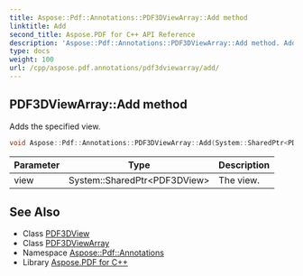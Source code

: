 ```yaml
---
title: Aspose::Pdf::Annotations::PDF3DViewArray::Add method
linktitle: Add
second_title: Aspose.PDF for C++ API Reference
description: 'Aspose::Pdf::Annotations::PDF3DViewArray::Add method. Adds the specified view in C++.'
type: docs
weight: 100
url: /cpp/aspose.pdf.annotations/pdf3dviewarray/add/
---
```

## PDF3DViewArray::Add method


Adds the specified view.

```cpp
void Aspose::Pdf::Annotations::PDF3DViewArray::Add(System::SharedPtr<PDF3DView> view)
```


| Parameter | Type | Description |
| --- | --- | --- |
| view | System::SharedPtr\<PDF3DView\> | The view. |

## See Also

* Class [PDF3DView](../../pdf3dview/)
* Class [PDF3DViewArray](../)
* Namespace [Aspose::Pdf::Annotations](../../)
* Library [Aspose.PDF for C++](../../../)
